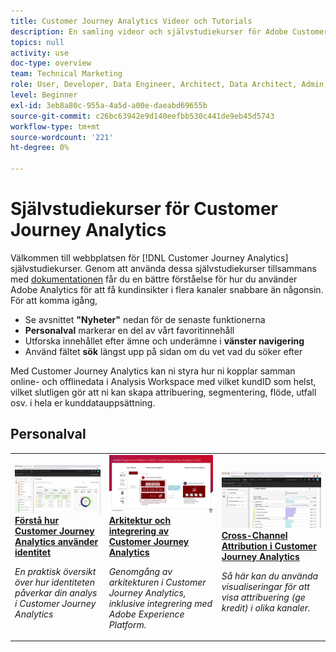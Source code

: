 ```yaml
---
title: Customer Journey Analytics Videor och Tutorials
description: En samling videor och självstudiekurser för Adobe Customer Journey Analytics.
topics: null
activity: use
doc-type: overview
team: Technical Marketing
role: User, Developer, Data Engineer, Architect, Data Architect, Admin, Leader
level: Beginner
exl-id: 3eb8a80c-955a-4a5d-a00e-daeabd69655b
source-git-commit: c26bc63942e9d140eefbb530c441de9eb45d5743
workflow-type: tm+mt
source-wordcount: '221'
ht-degree: 0%

---
```


# Självstudiekurser för Customer Journey Analytics

Välkommen till webbplatsen för [!DNL Customer Journey Analytics] självstudiekurser.  Genom att använda dessa självstudiekurser tillsammans med [dokumentationen](https://experienceleague.adobe.com/docs/analytics-platform/using/cja-landing.html?lang=sv-SE) får du en bättre förståelse för hur du använder Adobe Analytics för att få kundinsikter i flera kanaler snabbare än någonsin.  För att komma igång,

* Se avsnittet **&quot;Nyheter&quot;** nedan för de senaste funktionerna
* **Personalval** markerar en del av vårt favoritinnehåll
* Utforska innehållet efter ämne och underämne i **vänster navigering**
* Använd fältet **sök** längst upp på sidan om du vet vad du söker efter

Med Customer Journey Analytics kan ni styra hur ni kopplar samman online- och offlinedata i Analysis Workspace med vilket kundID som helst, vilket slutligen gör att ni kan skapa attribuering, segmentering, flöde, utfall osv. i hela er kunddatauppsättning.


<div id="recs-overview-body-1"></div>
<div id="recs-overview-body-2"></div>
<div id="recs-overview-body-3"></div>
<div id="recs-overview-body-4"></div>
<div id="recs-overview-body-5"></div>
<div id="recs-overview-body-6"></div>

<div id="staff-picks-section">

## Personalval

<table>
<tr>
  <td>
    <a href="visitor-id/understanding-how-customer-journey-analytics-uses-identity.md">
      <img alt="Förstå hur CJA använder identitet" src="assets/30750.jpg" />
    </a>
    <div>
      <a href="visitor-id/understanding-how-customer-journey-analytics-uses-identity.md">
    <strong> Förstå hur Customer Journey Analytics använder identitet </strong>
    </a>
    </div>
    <p>
    <em>En praktisk översikt över hur identiteten påverkar din analys i Customer Journey Analytics</em>
    <p>
  </td>
   <td>
    <a href="architecture/architecture-and-integrations-of-cja.md">
      <img alt="Arkitektur och integrering av Customer Journey Analytics" src="assets/32483.jpg" />
    </a>
    <div>
      <a href="architecture/architecture-and-integrations-of-cja.md">
    <strong> Arkitektur och integrering av Customer Journey Analytics </strong>
    </a>
    </div>
    <p>
    <em>Genomgång av arkitekturen i Customer Journey Analytics, inklusive integrering med Adobe Experience Platform.</em>
    <p>
  </td>
  <td>
    <a href="analysis-workspace/visualizations/cross-channel-attribution-in-customer-journey-analytics.md">
      <img alt="Flerkanalsattribuering i Customer Journey Analytics" src="assets/31772.jpg" />
    </a>
    <div>
      <a href="analysis-workspace/visualizations/cross-channel-attribution-in-customer-journey-analytics.md">
    <strong> Cross-Channel Attribution i Customer Journey Analytics </strong>
    </a>
    </div>
    <p>
    <em>Så här kan du använda visualiseringar för att visa attribuering (ge kredit) i olika kanaler.</em>
    <p>
  </td>
</tr>
</table>
</div>
